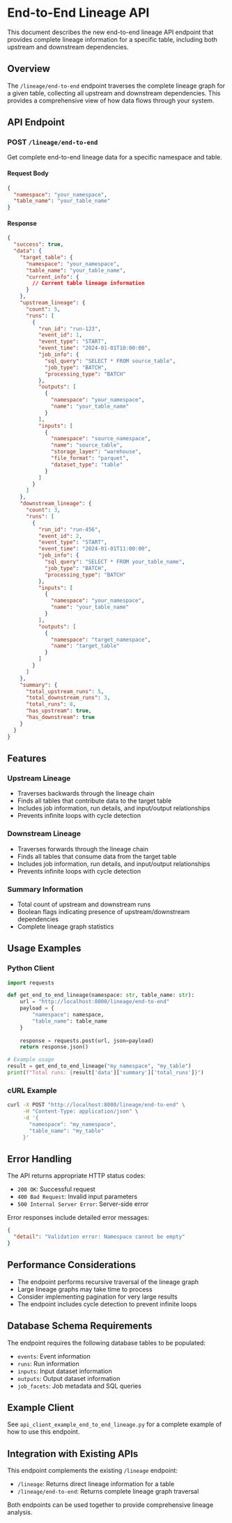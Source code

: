 # End-to-End Lineage API

This document describes the new end-to-end lineage API endpoint that provides complete lineage information for a specific table, including both upstream and downstream dependencies.

## Overview

The `/lineage/end-to-end` endpoint traverses the complete lineage graph for a given table, collecting all upstream and downstream dependencies. This provides a comprehensive view of how data flows through your system.

## API Endpoint

### POST `/lineage/end-to-end`

Get complete end-to-end lineage data for a specific namespace and table.

#### Request Body

```json
{
  "namespace": "your_namespace",
  "table_name": "your_table_name"
}
```

#### Response

```json
{
  "success": true,
  "data": {
    "target_table": {
      "namespace": "your_namespace",
      "table_name": "your_table_name",
      "current_info": {
        // Current table lineage information
      }
    },
    "upstream_lineage": {
      "count": 5,
      "runs": [
        {
          "run_id": "run-123",
          "event_id": 1,
          "event_type": "START",
          "event_time": "2024-01-01T10:00:00",
          "job_info": {
            "sql_query": "SELECT * FROM source_table",
            "job_type": "BATCH",
            "processing_type": "BATCH"
          },
          "outputs": [
            {
              "namespace": "your_namespace",
              "name": "your_table_name"
            }
          ],
          "inputs": [
            {
              "namespace": "source_namespace",
              "name": "source_table",
              "storage_layer": "warehouse",
              "file_format": "parquet",
              "dataset_type": "table"
            }
          ]
        }
      ]
    },
    "downstream_lineage": {
      "count": 3,
      "runs": [
        {
          "run_id": "run-456",
          "event_id": 2,
          "event_type": "START",
          "event_time": "2024-01-01T11:00:00",
          "job_info": {
            "sql_query": "SELECT * FROM your_table_name",
            "job_type": "BATCH",
            "processing_type": "BATCH"
          },
          "inputs": [
            {
              "namespace": "your_namespace",
              "name": "your_table_name"
            }
          ],
          "outputs": [
            {
              "namespace": "target_namespace",
              "name": "target_table"
            }
          ]
        }
      ]
    },
    "summary": {
      "total_upstream_runs": 5,
      "total_downstream_runs": 3,
      "total_runs": 8,
      "has_upstream": true,
      "has_downstream": true
    }
  }
}
```

## Features

### Upstream Lineage
- Traverses backwards through the lineage chain
- Finds all tables that contribute data to the target table
- Includes job information, run details, and input/output relationships
- Prevents infinite loops with cycle detection

### Downstream Lineage
- Traverses forwards through the lineage chain
- Finds all tables that consume data from the target table
- Includes job information, run details, and input/output relationships
- Prevents infinite loops with cycle detection

### Summary Information
- Total count of upstream and downstream runs
- Boolean flags indicating presence of upstream/downstream dependencies
- Complete lineage graph statistics

## Usage Examples

### Python Client

```python
import requests

def get_end_to_end_lineage(namespace: str, table_name: str):
    url = "http://localhost:8000/lineage/end-to-end"
    payload = {
        "namespace": namespace,
        "table_name": table_name
    }
    
    response = requests.post(url, json=payload)
    return response.json()

# Example usage
result = get_end_to_end_lineage("my_namespace", "my_table")
print(f"Total runs: {result['data']['summary']['total_runs']}")
```

### cURL Example

```bash
curl -X POST "http://localhost:8000/lineage/end-to-end" \
     -H "Content-Type: application/json" \
     -d '{
       "namespace": "my_namespace",
       "table_name": "my_table"
     }'
```

## Error Handling

The API returns appropriate HTTP status codes:

- `200 OK`: Successful request
- `400 Bad Request`: Invalid input parameters
- `500 Internal Server Error`: Server-side error

Error responses include detailed error messages:

```json
{
  "detail": "Validation error: Namespace cannot be empty"
}
```

## Performance Considerations

- The endpoint performs recursive traversal of the lineage graph
- Large lineage graphs may take time to process
- Consider implementing pagination for very large results
- The endpoint includes cycle detection to prevent infinite loops

## Database Schema Requirements

The endpoint requires the following database tables to be populated:

- `events`: Event information
- `runs`: Run information
- `inputs`: Input dataset information
- `outputs`: Output dataset information
- `job_facets`: Job metadata and SQL queries

## Example Client

See `api_client_example_end_to_end_lineage.py` for a complete example of how to use this endpoint.

## Integration with Existing APIs

This endpoint complements the existing `/lineage` endpoint:

- `/lineage`: Returns direct lineage information for a table
- `/lineage/end-to-end`: Returns complete lineage graph traversal

Both endpoints can be used together to provide comprehensive lineage analysis. 